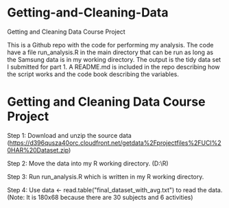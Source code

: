 # Getting-and-Cleaning-Data
Getting and Cleaning Data Course Project

This is a Github repo with the code for performing my analysis. The code  have a file run_analysis.R in the main directory that can be run as long as the Samsung data is in my working directory. The output is the tidy data set I submitted for part 1. A README.md is included in the repo describing how the script works and the code book describing the variables.

# Getting and Cleaning Data Course Project

Step 1: Download and unzip the source data (https://d396qusza40orc.cloudfront.net/getdata%2Fprojectfiles%2FUCI%20HAR%20Dataset.zip)

Step 2: Move the data into my R working directory. (D:\R)

Step 3: Run run_analysis.R which is written in my R working directory.

Step 4: Use data <- read.table("final_dataset_with_avg.txt") to read the data. 
(Note: It is 180x68 because there are 30 subjects and 6 activities)
